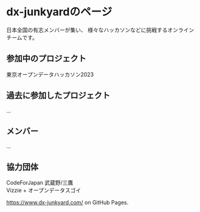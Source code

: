# dx-junkyardのページ
日本全国の有志メンバーが集い、
様々なハッカソンなどに挑戦するオンラインチームです。


## 参加中のプロジェクト
東京オープンデータハッカソン2023  

## 過去に参加したプロジェクト
...

## メンバー
...

## 協力団体
CodeForJapan 武蔵野/三鷹  
Vizzie + オープンデータスゴイ  

https://www.dx-junkyard.com/ on GitHub Pages.

